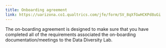 ```yaml
---
title: Onboarding agreement
link: https://uarizona.co1.qualtrics.com/jfe/form/SV_8qXfGwHCKPd8uGi
---
```

The on-boarding agreement is designed to make sure that you have completed all of the requirements associated the on-boarding documentation/meetings to the Data Diversity Lab.

